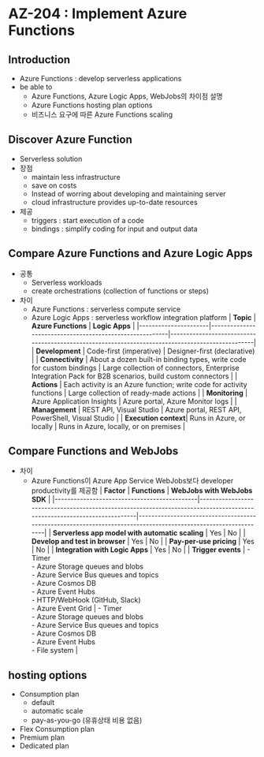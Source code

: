 # AZ-204 : Implement Azure Functions


## Introduction

- Azure Functions : develop serverless applications
- be able to
  - Azure Functions, Azure Logic Apps, WebJobs의 차이점 설명
  - Azure Functions hosting plan options
  - 비즈니스 요구에 따른 Azure Functions scaling

## Discover Azure Function
- Serverless solution
- 장점
  - maintain less infrastructure
  - save on costs
  - Instead of worring about developing and maintaining server
  - cloud infrastructure provides up-to-date resources
- 제공
  - triggers : start execution of a code
  - bindings : simplify coding for input and output data

## Compare Azure Functions and Azure Logic Apps
- 공통
  - Serverless workloads
  - create orchestrations (collection of functions or steps)
- 차이
  - Azure Functions : serverless compute service
  - Azure Logic Apps : serverless workflow integration platform
| **Topic**           | **Azure Functions**                                      | **Logic Apps**                                                                                  |
|----------------------|---------------------------------------------------------|-------------------------------------------------------------------------------------------------|
| **Development**      | Code-first (imperative)                                 | Designer-first (declarative)                                                                    |
| **Connectivity**     | About a dozen built-in binding types, write code for custom bindings | Large collection of connectors, Enterprise Integration Pack for B2B scenarios, build custom connectors |
| **Actions**          | Each activity is an Azure function; write code for activity functions | Large collection of ready-made actions                                                         |
| **Monitoring**       | Azure Application Insights                              | Azure portal, Azure Monitor logs                                                               |
| **Management**       | REST API, Visual Studio                                 | Azure portal, REST API, PowerShell, Visual Studio                                              |
| **Execution context**| Runs in Azure, or locally                               | Runs in Azure, locally, or on premises                                                         |


## Compare Functions and WebJobs
- 차이
  - Azure Functions이 Azure App Service WebJobs보다 developer productivity를 제공함
| **Factor**                                   | **Functions**                                                                                                           | **WebJobs with WebJobs SDK**                                                                                   |
|---------------------------------------------|------------------------------------------------------------------------------------------------------------------------|---------------------------------------------------------------------------------------------------------------|
| **Serverless app model with automatic scaling** | Yes                                                                                                                    | No                                                                                                            |
| **Develop and test in browser**             | Yes                                                                                                                    | No                                                                                                            |
| **Pay-per-use pricing**                     | Yes                                                                                                                    | No                                                                                                            |
| **Integration with Logic Apps**             | Yes                                                                                                                    | No                                                                                                            |
| **Trigger events**                          | - Timer <br> - Azure Storage queues and blobs <br> - Azure Service Bus queues and topics <br> - Azure Cosmos DB <br> - Azure Event Hubs <br> - HTTP/WebHook (GitHub, Slack) <br> - Azure Event Grid | - Timer <br> - Azure Storage queues and blobs <br> - Azure Service Bus queues and topics <br> - Azure Cosmos DB <br> - Azure Event Hubs <br> - File system |


## hosting options
- Consumption plan
  - default
  - automatic scale
  - pay-as-you-go (유휴상태 비용 없음)
- Flex Consumption plan
- Premium plan
- Dedicated plan